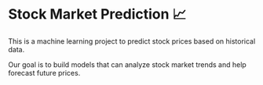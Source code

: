 # Stock Market Prediction 📈

This is a machine learning project to predict stock prices based on historical data.

Our goal is to build models that can analyze stock market trends and help forecast future prices.

